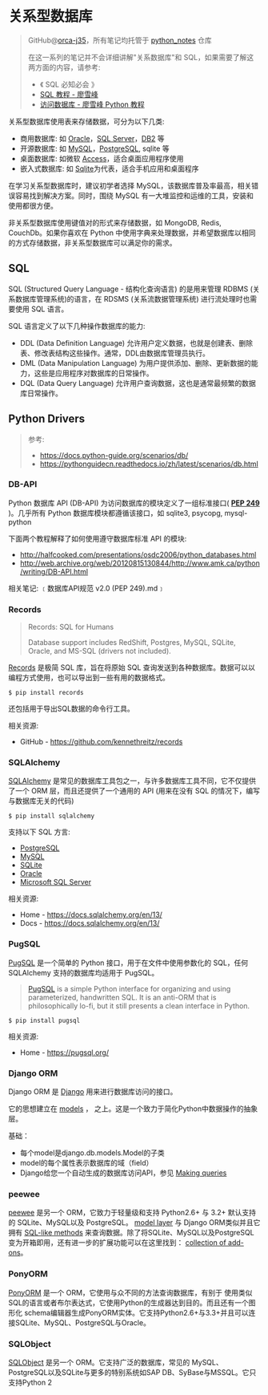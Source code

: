# 关系型数据库
> GitHub@[orca-j35](https://github.com/orca-j35)，所有笔记均托管于 [python_notes](https://github.com/orca-j35/python_notes) 仓库
>
> 在这一系列的笔记并不会详细讲解"关系数据库"和 SQL，如果需要了解这两方面的内容，请参考:
>
> - 《 SQL 必知必会 》
> - [SQL 教程 - 廖雪峰](https://www.liaoxuefeng.com/wiki/1177760294764384) 
> - [访问数据库 - 廖雪峰 Python 教程](https://www.liaoxuefeng.com/wiki/1016959663602400/1017801397501728) 



关系型数据库使用表来存储数据，可分为以下几类:

- 商用数据库: 如 [Oracle](https://www.oracle.com/)，[SQL Server](https://www.microsoft.com/sql-server/)，[DB2](https://www.ibm.com/db2/) 等
- 开源数据库: 如 [MySQL](https://www.mysql.com/)，[PostgreSQL](https://www.postgresql.org/), sqlite 等
- 桌面数据库: 如微软 [Access](https://products.office.com/access)，适合桌面应用程序使用
- 嵌入式数据库: 如 [Sqlite](https://sqlite.org/)为代表，适合手机应用和桌面程序

在学习关系型数据库时，建议初学者选择 MySQL，该数据库普及率最高，相关错误容易找到解决方案。同时，围绕 MySQL 有一大堆监控和运维的工具，安装和使用都很方便。

非关系型数据库使用键值对的形式来存储数据，如 MongoDB, Redis, CouchDb。如果你喜欢在 Python 中使用字典来处理数据，并希望数据库以相同的方式存储数据，非关系型数据库可以满足你的需求。



## SQL

SQL (Structured Query Language - 结构化查询语言) 的是用来管理 RDBMS (关系数据库管理系统)的语言，在 RDSMS (关系流数据管理系统) 进行流处理时也需要使用 SQL 语言。

SQL 语言定义了以下几种操作数据库的能力:

- DDL (Data Definition Language) 允许用户定义数据，也就是创建表、删除表、修改表结构这些操作。通常，DDL由数据库管理员执行。
- DML (Data Manipulation Language) 为用户提供添加、删除、更新数据的能力，这些是应用程序对数据库的日常操作。
- DQL (Data Query Language) 允许用户查询数据，这也是通常最频繁的数据库日常操作。



## Python Drivers

> 参考:
>
> - https://docs.python-guide.org/scenarios/db/
> - https://pythonguidecn.readthedocs.io/zh/latest/scenarios/db.html

### DB-API

Python 数据库 API (DB-API) 为访问数据库的模块定义了一组标准接口( [**PEP 249**](https://www.python.org/dev/peps/pep-0249) )。几乎所有 Python 数据库模块都遵循该接口，如 sqlite3, psycopg, mysql-python

下面两个教程解释了如何使用遵守数据库标准 API 的模块:

- http://halfcooked.com/presentations/osdc2006/python_databases.html
- http://web.archive.org/web/20120815130844/http://www.amk.ca/python/writing/DB-API.html

相关笔记: ﹝数据库API规范 v2.0 (PEP 249).md﹞

### Records

> Records: SQL for Humans
>
> Database support includes RedShift, Postgres, MySQL, SQLite, Oracle, and MS-SQL (drivers not included).

[Records](https://github.com/kennethreitz/records) 是极简 SQL 库，旨在将原始 SQL 查询发送到各种数据库。数据可以以编程方式使用，也可以导出到一些有用的数据格式。

```
$ pip install records
```

还包括用于导出SQL数据的命令行工具。

相关资源:

- GitHub - https://github.com/kennethreitz/records



### SQLAlchemy

[SQLAlchemy](http://www.sqlalchemy.org/) 是常见的数据库工具包之一，与许多数据库工具不同，它不仅提供了一个 ORM 层，而且还提供了一个通用的 API (用来在没有 SQL 的情况下，编写与数据库无关的代码)

```
$ pip install sqlalchemy
```

支持以下 SQL 方言:

- [PostgreSQL](https://docs.sqlalchemy.org/en/13/dialects/postgresql.html)
- [MySQL](https://docs.sqlalchemy.org/en/13/dialects/mysql.html)
- [SQLite](https://docs.sqlalchemy.org/en/13/dialects/sqlite.html)
- [Oracle](https://docs.sqlalchemy.org/en/13/dialects/oracle.html)
- [Microsoft SQL Server](https://docs.sqlalchemy.org/en/13/dialects/mssql.html)

相关资源:

- Home - https://docs.sqlalchemy.org/en/13/
- Docs - https://docs.sqlalchemy.org/en/13/



### PugSQL

[PugSQL](https://pugsql.org/) 是一个简单的 Python 接口，用于在文件中使用参数化的 SQL，任何 SQLAlchemy 支持的数据库均适用于 PugSQL。

> [PugSQL](https://pugsql.org/) is a simple Python interface for organizing and using parameterized, handwritten SQL. It is an anti-ORM that is philosophically lo-fi, but it still presents a clean interface in Python.

```
$ pip install pugsql
```

相关资源:

- Home - https://pugsql.org/



### Django ORM

Django ORM 是 [Django](http://www.djangoproject.com/) 用来进行数据库访问的接口。

它的思想建立在 [models](https://docs.djangoproject.com/en/dev/#the-model-layer) ， 之上。这是一个致力于简化Python中数据操作的抽象层。

基础：

- 每个model是django.db.models.Model的子类
- model的每个属性表示数据库的域（field）
- Django给您一个自动生成的数据库访问API，参见 [Making queries](https://docs.djangoproject.com/en/dev/topics/db/queries/)

### peewee

[peewee](http://docs.peewee-orm.com/en/latest/) 是另一个 ORM，它致力于轻量级和支持 Python2.6+ 与 3.2+ 默认支持的 SQLite、MySQL以及 PostgreSQL。 [model layer](https://peewee.readthedocs.io/en/latest/peewee/quickstart.html#model-definition) 与 Django ORM类似并且它拥有 [SQL-like methods](https://peewee.readthedocs.io/en/latest/peewee/quickstart.html#retrieving-data) 来查询数据。除了将SQLite、MySQL以及PostgreSQL变为开箱即用，还有进一步的扩展功能可以在这里找到： [collection of add-ons](https://peewee.readthedocs.io/en/latest/peewee/playhouse.html#playhouse)。

### PonyORM

[PonyORM](http://ponyorm.com/) 是一个 ORM，它使用与众不同的方法查询数据库，有别于 使用类似SQL的语言或者布尔表达式，它使用Python的生成器达到目的。而且还有一个图形化 schema编辑器生成PonyORM实体。它支持Python2.6+与3.3+并且可以连接SQLite、MySQL、PostgreSQL与Oracle。

### SQLObject

[SQLObject](http://www.sqlobject.org/) 是另一个 ORM。它支持广泛的数据库，常见的 MySQL、PostgreSQL以及SQLite与更多的特别系统如SAP DB、SyBase与MSSQL。它只支持Python 2



